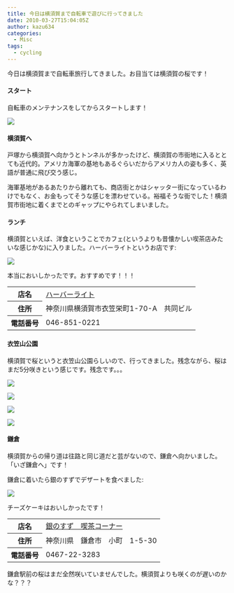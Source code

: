 ```yaml
---
title: 今日は横須賀まで自転車で遊びに行ってきました
date: 2010-03-27T15:04:05Z
author: kazu634
categories:
  - Misc
tags:
  - cycling
---
```

<div class="section">
<p>
    今日は横須賀まで自転車旅行してきました。お目当ては横須賀の桜です！
</p>

<h4>
    スタート
</h4>

<p>
    自転車のメンテナンスをしてからスタートします！
</p>

<p>
<center>
</center>
</p>

<p>
<a href="http://flickr.com/photos/42332031@N02/4466265621/" onclick="__gaTracker('send', 'event', 'outbound-article', 'http://flickr.com/photos/42332031@N02/4466265621/', '');" title="Bicycle"><img src="http://farm5.static.flickr.com/4030/4466265621_6118683d20.jpg" /></a>
</p></p>

<h4>
    横須賀へ
</h4>

<p>
    戸塚から横須賀へ向かうとトンネルが多かったけど、横須賀の市街地に入るととても近代的。アメリカ海軍の基地もあるぐらいだからアメリカ人の姿も多く、英語が普通に飛び交う感じ。
</p>

<p>
    海軍基地があるあたりから離れても、商店街とかはシャッター街になっているわけでもなく、お金もってそうな感じを漂わせている。裕福そうな街でした！横須賀市街地に着くまでとのギャップにやられてしまいました。
</p>

<h4>
    ランチ
</h4>

<p>
    横須賀といえば、洋食ということでカフェ(というよりも昔懐かしい喫茶店みたいな感じかな)に入りました。ハーバーライトというお店です:
</p>

<p>
<center>
</center>
</p>

<p>
<a href="http://flickr.com/photos/42332031@N02/4466265931/" onclick="__gaTracker('send', 'event', 'outbound-article', 'http://flickr.com/photos/42332031@N02/4466265931/', '');" title="photo"><img src="http://farm3.static.flickr.com/2759/4466265931_69e3bdc3d4.jpg" /></a>
</p></p>

<p>
    本当においしかったです。おすすめです！！！
</p>

<table>
<tr>
<th>
        店名
</th>

<td>
<a href="http://www.doko.jp/search/shop/sc1035129/?vos=apidoko1" onclick="__gaTracker('send', 'event', 'outbound-article', 'http://www.doko.jp/search/shop/sc1035129/?vos=apidoko1', 'ハーバーライト');" target="_blank">ハーバーライト</a>
</td>
</tr>

<tr>
<th>
        住所
</th>

<td>
        神奈川県横須賀市衣笠栄町1-70-A　共同ビル
</td>
</tr>

<tr>
<th>
        電話番号
</th>

<td>
        046-851-0221
</td>
</tr>
</table>

<h4>
    衣笠山公園
</h4>

<p>
    横須賀で桜というと衣笠山公園らしいので、行ってきました。残念ながら、桜はまだ5分咲きという感じです。残念です。。。
</p>

<p>
<center>
</center>
</p>

<p>
<a href="http://flickr.com/photos/42332031@N02/4466286623/" onclick="__gaTracker('send', 'event', 'outbound-article', 'http://flickr.com/photos/42332031@N02/4466286623/', '');" title="P3271554"><img src="http://farm5.static.flickr.com/4044/4466286623_2ce83aace6.jpg" /></a>
</p></p>

<p>
<center>
</center>
</p>

<p>
<a href="http://flickr.com/photos/42332031@N02/4466286851/" onclick="__gaTracker('send', 'event', 'outbound-article', 'http://flickr.com/photos/42332031@N02/4466286851/', '');" title="P3271560"><img src="http://farm5.static.flickr.com/4069/4466286851_207aa3a9ed.jpg" /></a>
</p></p>

<p>
<center>
</center>
</p>

<p>
<a href="http://flickr.com/photos/42332031@N02/4466287103/" onclick="__gaTracker('send', 'event', 'outbound-article', 'http://flickr.com/photos/42332031@N02/4466287103/', '');" title="P3271563"><img src="http://farm5.static.flickr.com/4028/4466287103_785e403360.jpg" /></a>
</p></p>

<p>
<center>
</center>
</p>

<p>
<a href="http://flickr.com/photos/42332031@N02/4467061028/" onclick="__gaTracker('send', 'event', 'outbound-article', 'http://flickr.com/photos/42332031@N02/4467061028/', '');" title="P3271567"><img src="http://farm3.static.flickr.com/2492/4467061028_8568118546.jpg" /></a>
</p></p>

<h4>
    鎌倉
</h4>

<p>
    横須賀からの帰り道は往路と同じ道だと芸がないので、鎌倉へ向かいました。「いざ鎌倉へ」です！
</p>

<p>
    鎌倉に着いたら銀のすずでデザートを食べました:
</p>

<p>
<center>
</center>
</p>

<p>
<a href="http://flickr.com/photos/42332031@N02/4467040214/" onclick="__gaTracker('send', 'event', 'outbound-article', 'http://flickr.com/photos/42332031@N02/4467040214/', '');" title="Cheese cake"><img src="http://farm5.static.flickr.com/4019/4467040214_c8fd55c271.jpg" /></a>
</p></p>

<p>
    チーズケーキはおいしかったです！
</p>

<table>
<tr>
<th>
        店名
</th>

<td>
<a href="http://www.doko.jp/search/shop/sc1018617/?vos=apidoko1" onclick="__gaTracker('send', 'event', 'outbound-article', 'http://www.doko.jp/search/shop/sc1018617/?vos=apidoko1', '銀のすず　喫茶コーナー');" target="_blank">銀のすず　喫茶コーナー</a>
</td>
</tr>

<tr>
<th>
        住所
</th>

<td>
        神奈川県　鎌倉市　小町　1-5-30
</td>
</tr>

<tr>
<th>
        電話番号
</th>

<td>
        0467-22-3283
</td>
</tr>
</table>

<p>
    鎌倉駅前の桜はまだ全然咲いていませんでした。横須賀よりも咲くのが遅いのかな？？？
</p>
</div>
